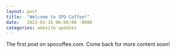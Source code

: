 ```yaml
---
layout: post
title:  "Welcome to SPO Coffee!"
date:   2022-03-16 06:00:00 -0600
categories: website updates
---
```

The first post on spocoffee.com. Come back for more content soon!